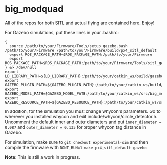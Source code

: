 # big_modquad
All of the repos for both SITL and actual flying are contained here. Enjoy!

For Gazebo simulations, put these lines in your .bashrc:
```
{
  source /path/to/your/Firmware/Tools/setup_gazebo.bash /path/to/your/Firmware /path/to/your/Firmware/build/px4_sitl_default
  export ROS_PACKAGE_PATH=$ROS_PACKAGE_PATH:/path/to/your/Firmware
  export ROS_PACKAGE_PATH=$ROS_PACKAGE_PATH:/path/to/your/Firmware/Tools/sitl_gazebo
} &> /dev/null
export LD_LIBRARY_PATH=${LD_LIBRARY_PATH}:/path/to/your/catkin_ws/build/gazebo_magnet
export GAZEBO_PLUGIN_PATH=${GAZEBO_PLUGIN_PATH}:/path/to/your/catkin_ws/build/gazebo_magnet
export GAZEBO_MODEL_PATH=$GAZEBO_MODEL_PATH:/path/to/your/catkin_ws/src/big_modquad/big_modquad/config/
export GAZEBO_RESOURCE_PATH=${GAZEBO_RESOURCE_PATH}:/path/to/your/catkin_ws/src/big_modquad/big_modquad/config/rotors_description/materials/
```

In addition, for the simulation you must change whycon's parameters. Go to wherever you installed whycon and edit include/whycon/circle_detector.h. Uncomment the default inner and outer diameters and put ```inner_diameter = 0.087``` and ```outer_diameter = 0.135``` for proper whycon tag distance in Gazebo.

For simulation, make sure to ```git checkout experimental-sim``` and then compile the firmware with ```DONT_RUN=1 make px4_sitl_default gazebo```

**Note**: This is still a work in progress.

